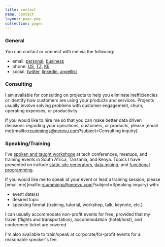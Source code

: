 ```yaml
---
title: contact
name: contact
layout: page.pug
collection: pages
---
```


### General

You can contact or connect with me via the following:

* email: [personal](mailto:reubano@gmail.com), [business](mailto:rcummings@nerevu.com)
* phone: [US](tel:+12347382266), [TZ](tel:+255756477318), [KE](tel:+254703576035)
* social: [twitter](//twitter.com/reubano), [linkedin](//www.linkedin.com/in/reubano), [angellist](//angel.co/reubano)

### Consulting

I am available for consulting on projects to help you eliminate inefficiencies or identify how customers are using your products and services. Projects usually involve solving problems with customer engagement, churn, operating expenses, or productivity.

If you would like to hire me so that you can make better data driven decisions regarding your operations, customers, or products, please [email me](mailto:rcummings@nerevu.com?subject=Consulting inquiry).

### Speaking/Training

I've [spoken and taught workshops](//lanyrd.com/profile/reubano/) at tech conferences, meetups, and training events in South Africa, Tanzania, and Kenya. Topics I have presented on include [static site generators](//speakerdeck.com/reubano/static-sites-and-generators-ftw), [data mining](//www.youtube.com/watch?v=05C_E1wyT1I), and [functional programming](//speakerdeck.com/reubano/intro-to-functional-programming).

If you would like me to speak at your event or lead a training session, please [email me](mailto:rcummings@nerevu.com?subject=Speaking inquiry) with:

  - event date(s)
  - desired topic
  - speaking format (training, tutorial, workshop, talk, keynote, etc.)

I can usually accommodate non-profit events for free, provided that my travel (flights and transportation), accommodation (hotel/host), and conference ticket are covered.

I'm also available to train/speak at corporate/for-profit events for a reasonable speaker's fee.
